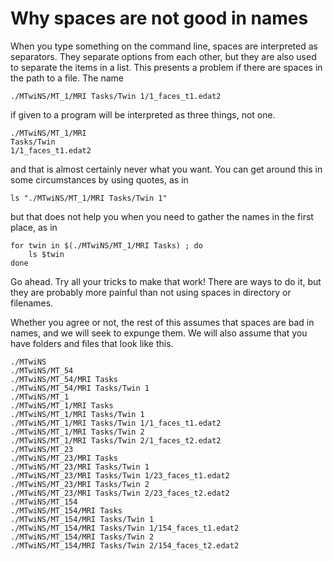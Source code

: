 # Why spaces are not good in names

When you type something on the command line, spaces are interpreted as separators.
They separate options from each other, but they are also used to separate the
items in a list.  This presents a problem if there are spaces in the path to
a file.  The name
```
./MTwiNS/MT_1/MRI Tasks/Twin 1/1_faces_t1.edat2
```
if given to a program will be interpreted as three things, not one.
```
./MTwiNS/MT_1/MRI
Tasks/Twin
1/1_faces_t1.edat2
```
and that is almost certainly never what you want.  You can get around this
in some circumstances by using quotes, as in
```
ls "./MTwiNS/MT_1/MRI Tasks/Twin 1"
```
but that does not help you when you need to gather the names in the first
place, as in
```
for twin in $(./MTwiNS/MT_1/MRI Tasks) ; do
    ls $twin
done
```
Go ahead.  Try all your tricks to make that work!  There are ways to do it,
but they are probably more painful than not using spaces in directory or
filenames.

Whether you agree or not, the rest of this assumes that spaces are bad in
names, and we will seek to expunge them.  We will also assume that you
have folders and files that look like this.
```
./MTwiNS
./MTwiNS/MT_54
./MTwiNS/MT_54/MRI Tasks
./MTwiNS/MT_54/MRI Tasks/Twin 1
./MTwiNS/MT_1
./MTwiNS/MT_1/MRI Tasks
./MTwiNS/MT_1/MRI Tasks/Twin 1
./MTwiNS/MT_1/MRI Tasks/Twin 1/1_faces_t1.edat2
./MTwiNS/MT_1/MRI Tasks/Twin 2
./MTwiNS/MT_1/MRI Tasks/Twin 2/1_faces_t2.edat2
./MTwiNS/MT_23
./MTwiNS/MT_23/MRI Tasks
./MTwiNS/MT_23/MRI Tasks/Twin 1
./MTwiNS/MT_23/MRI Tasks/Twin 1/23_faces_t1.edat2
./MTwiNS/MT_23/MRI Tasks/Twin 2
./MTwiNS/MT_23/MRI Tasks/Twin 2/23_faces_t2.edat2
./MTwiNS/MT_154
./MTwiNS/MT_154/MRI Tasks
./MTwiNS/MT_154/MRI Tasks/Twin 1
./MTwiNS/MT_154/MRI Tasks/Twin 1/154_faces_t1.edat2
./MTwiNS/MT_154/MRI Tasks/Twin 2
./MTwiNS/MT_154/MRI Tasks/Twin 2/154_faces_t2.edat2
```
